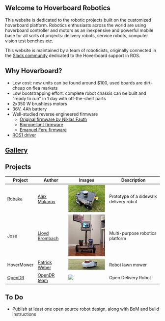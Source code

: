 ## Welcome to Hoverboard Robotics

This website is dedicated to the robotic projects built on the customized hoverboard platform. Robotics enthusiasts across the world are using hoverboard controller and motors as an inexpensive and powerful mobile base for all sorts of projects: delivery robots, service robots, computer vision test benches etc.

This website is maintained by a team of roboticists, originally connected in the [Slack community](https://join.slack.com/t/robaka/shared_invite/zt-q52yfvnl-IP0h~JDOmgh3VmJ7Hh69Jw) dedicated to the Hoverboard support in ROS.

## Why Hoverboard?

* Low cost: new units can be found around $100, used boards are dirt-cheap on flea markets
* Low bootstrapping effort: complete robot chassis can be built and "ready to run" in 1 day with off-the-shelf parts
* 2x350 W brushless motors
* 36V, 4Ah battery
* Well-studied reverse engineered firmware
  *  [Original firmware by Niklas Fauth](https://github.com/NiklasFauth/hoverboard-firmware-hack)
  *  [Bipropellant firmware](https://github.com/bipropellant/bipropellant-hoverboard-firmware)
  *  [Emanuel Feru firmware](https://github.com/EmanuelFeru/hoverboard-firmware-hack-FOC)
* [ROS1 driver](https://github.com/alex-makarov/hoverboard-driver) 

## [Gallery](gallery.md)

## Projects

| Project                                              | Author                                          | Images                                  | Description                            |
|------------------------------------------------------|-------------------------------------------------|-----------------------------------------|----------------------------------------|
| [Robaka](https://github.com/alex-makarov/robaka-ros) | [Alex Makarov](https://github.com/lbrombach) | <img src="img/robaka.jpg" width="200"/> | Prototype of a sidewalk delivery robot |
| José | [Lloyd Brombach](https://github.com/alex-makarov) | <img src="img/jose_front.jpeg" width="200"/> | Multi-purpose robotics platform |
| HoverMower | [Patrick Weber](https://hovermower.github.io/) | <img src="img/hovermower.png" width="200"/> | Robot lawn mower |
| [OpenDR](https://www.opendr.xyz/) | [OpenDR team](opendrxyz@gmail.com) | <img src="https://lh3.googleusercontent.com/vZlFxLjxyh3c5NIpfo-WMybvmEa7q9mgkkn8G-sVdw1UK1VQEq_ZfA7LHQZgxqo757ANA0xgaUIbaHJtg4gsUDAHL71snAHupW7IOieGnuaEciP0Si7b38ddYZLHBrd36A=w1280" width="200"/> | Open Delivery Robot | 

## To Do
* Publish at least one open source robot design, along with BoM and build instructions
